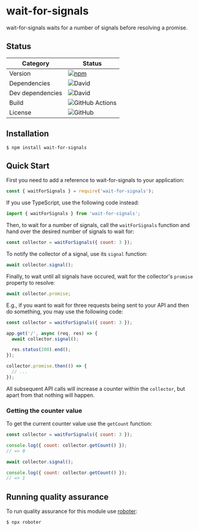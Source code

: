 # wait-for-signals

wait-for-signals waits for a number of signals before resolving a promise.

## Status

| Category         | Status                                                                                                        |
| ---------------- | ------------------------------------------------------------------------------------------------------------- |
| Version          | [![npm](https://img.shields.io/npm/v/wait-for-signals)](https://www.npmjs.com/package/wait-for-signals)       |
| Dependencies     | ![David](https://img.shields.io/david/thenativeweb/wait-for-signals)                                          |
| Dev dependencies | ![David](https://img.shields.io/david/dev/thenativeweb/wait-for-signals)                                      |
| Build            | ![GitHub Actions](https://github.com/thenativeweb/wait-for-signals/workflows/Release/badge.svg?branch=master) |
| License          | ![GitHub](https://img.shields.io/github/license/thenativeweb/wait-for-signals)                                |

## Installation

```shell
$ npm install wait-for-signals
```

## Quick Start

First you need to add a reference to wait-for-signals to your application:

```javascript
const { waitForSignals } = require('wait-for-signals');
```

If you use TypeScript, use the following code instead:

```typescript
import { waitForSignals } from 'wait-for-signals';
```

Then, to wait for a number of signals, call the `waitForSignals` function and hand over the desired number of signals to wait for:

```javascript
const collector = waitForSignals({ count: 3 });
```

To notify the collector of a signal, use its `signal` function:

```javascript
await collector.signal();
```

Finally, to wait until all signals have occured, wait for the collector's `promise` property to resolve:

```javascript
await collector.promise;
```

E.g., if you want to wait for three requests being sent to your API and then do something, you may use the following code:

```javascript
const collector = waitForSignals({ count: 3 });

app.get('/', async (req, res) => {
  await collector.signal();

  res.status(200).end();
});

collector.promise.then(() => {
  // ...
});
```

All subsequent API calls will increase a counter within the `collector`, but apart from that nothing will happen.

### Getting the counter value

To get the current counter value use the `getCount` function:

```javascript
const collector = waitForSignals({ count: 3 });

console.log({ count: collector.getCount() });
// => 0

await collector.signal();

console.log({ count: collector.getCount() });
// => 1
```

## Running quality assurance

To run quality assurance for this module use [roboter](https://www.npmjs.com/package/roboter):

```shell
$ npx roboter
```
